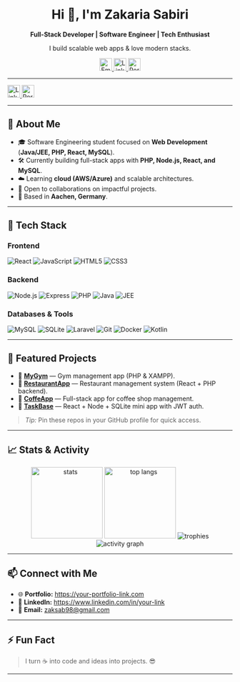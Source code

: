 <div align="center">
  <h1>Hi 👋, I'm Zakaria Sabiri</h1>
  <p><strong>Full-Stack Developer | Software Engineer | Tech Enthusiast</strong></p>
  <p>I build scalable web apps & love modern stacks.</p>

  <p>
    <a href="mailto:zaksab98@gmail.com">
      <img
        src="https://img.shields.io/badge/Email-zaksab98%40gmail.com-EA4335?style=for-the-badge&logo=gmail&logoColor=FFFFFF"
        alt="Email"
        height="28"
      />
    </a>
    <a href="https://www.linkedin.com/in/your-vanity">
      <img
        src="https://img.shields.io/badge/LinkedIn-Connect-0A66C2?style=for-the-badge&logo=linkedin&logoColor=FFFFFF"
        alt="LinkedIn"
        height="28"
      />
    </a>
    <a href="https://your-portfolio-link.com">
      <img
        src="https://img.shields.io/badge/Portfolio-Visit-000000?style=for-the-badge&logo=vercel&logoColor=FFFFFF"
        alt="Portfolio"
        height="28"
      />
    </a>
  </p>
</div>

---

  <!-- LinkedIn: bleu officiel (#0A66C2), logo blanc -->
  <a href="https://www.linkedin.com/in/your-link">
    <img
      src="https://img.shields.io/badge/LinkedIn-Connect-0A66C2?style=for-the-badge&logo=linkedin&logoColor=FFFFFF"
      alt="LinkedIn"
      height="28"
      loading="lazy"
    />
  </a>

  <!-- Portfolio (Vercel): fond noir, logo blanc -->
  <a href="https://your-portfolio-link.com">
    <img
      src="https://img.shields.io/badge/Portfolio-Visit-000000?style=for-the-badge&logo=vercel&logoColor=FFFFFF"
      alt="Portfolio"
      height="28"
      loading="lazy"
    />
  </a>
</p>

</div>


---

## 🚀 About Me
- 🎓 Software Engineering student focused on **Web Development** (**Java/JEE, PHP, React, MySQL**).
- 🛠️ Currently building full-stack apps with **PHP, Node.js, React, and MySQL**.
- ☁️ Learning **cloud (AWS/Azure)** and scalable architectures.
- 🤝 Open to collaborations on impactful projects.
- 📍 Based in **Aachen, Germany**.

---

## 🧰 Tech Stack

### Frontend
![React](https://img.shields.io/badge/React-20232A?logo=react&logoColor=61DAFB&style=for-the-badge)
![JavaScript](https://img.shields.io/badge/JavaScript-323330?logo=javascript&logoColor=F7DF1E&style=for-the-badge)
![HTML5](https://img.shields.io/badge/HTML5-E34F26?logo=html5&logoColor=white&style=for-the-badge)
![CSS3](https://img.shields.io/badge/CSS3-1572B6?logo=css3&logoColor=white&style=for-the-badge)

### Backend
![Node.js](https://img.shields.io/badge/Node.js-339933?logo=nodedotjs&logoColor=white&style=for-the-badge)
![Express](https://img.shields.io/badge/Express-000000?logo=express&logoColor=white&style=for-the-badge)
![PHP](https://img.shields.io/badge/PHP-777BB4?logo=php&logoColor=white&style=for-the-badge)
![Java](https://img.shields.io/badge/Java-ED8B00?logo=java&logoColor=white&style=for-the-badge)
![JEE](https://img.shields.io/badge/JEE-5382A1?logo=openjdk&logoColor=white&style=for-the-badge)

### Databases & Tools
![MySQL](https://img.shields.io/badge/MySQL-4479A1?logo=mysql&logoColor=white&style=for-the-badge)
![SQLite](https://img.shields.io/badge/SQLite-003B57?logo=sqlite&logoColor=white&style=for-the-badge)
![Laravel](https://img.shields.io/badge/Laravel-FF2D20?logo=laravel&logoColor=white&style=for-the-badge)
![Git](https://img.shields.io/badge/Git-F05032?logo=git&logoColor=white&style=for-the-badge)
![Docker](https://img.shields.io/badge/Docker-2496ED?logo=docker&logoColor=white&style=for-the-badge)
![Kotlin](https://img.shields.io/badge/Kotlin-7F52FF?logo=kotlin&logoColor=white&style=for-the-badge)

---

## 🌟 Featured Projects

- 🔹 **[MyGym](https://github.com/zaka41a/MyGym)** — Gym management app (PHP & XAMPP).
- 🔹 **[RestaurantApp](https://github.com/zaka41a/RestaurantApp)** — Restaurant management system (React + PHP backend).
- 🔹 **[CoffeApp](https://github.com/zaka41a/CoffeApp)** — Full-stack app for coffee shop management.
- 🔹 **[TaskBase](https://github.com/zaka41a/TaskBase)** — React + Node + SQLite mini app with JWT auth.

> *Tip:* Pin these repos in your GitHub profile for quick access.

---

## 📈 Stats & Activity

<div align="center">

<img height="160" src="https://github-readme-stats.vercel.app/api?username=zaka41a&show_icons=true&theme=tokyonight&hide_border=true" alt="stats" />
<img height="160" src="https://github-readme-stats.vercel.app/api/top-langs/?username=zaka41a&layout=compact&theme=tokyonight&hide_border=true" alt="top langs" />

<img src="https://github-profile-trophy.vercel.app/?username=zaka41a&theme=tokyonight&margin-w=10&margin-h=10&no-frame=true" alt="trophies" />

<img src="https://github-readme-activity-graph.vercel.app/graph?username=zaka41a&theme=react-dark&hide_border=true&area=true" alt="activity graph" />

</div>

---

## 📫 Connect with Me
- 🌐 **Portfolio:** https://your-portfolio-link.com  
- 💼 **LinkedIn:** https://www.linkedin.com/in/your-link  
- 📧 **Email:** [zaksab98@gmail.com](mailto:zaksab98@gmail.com)

---

## ⚡ Fun Fact
> I turn ☕ into code and ideas into projects. 😎

---
